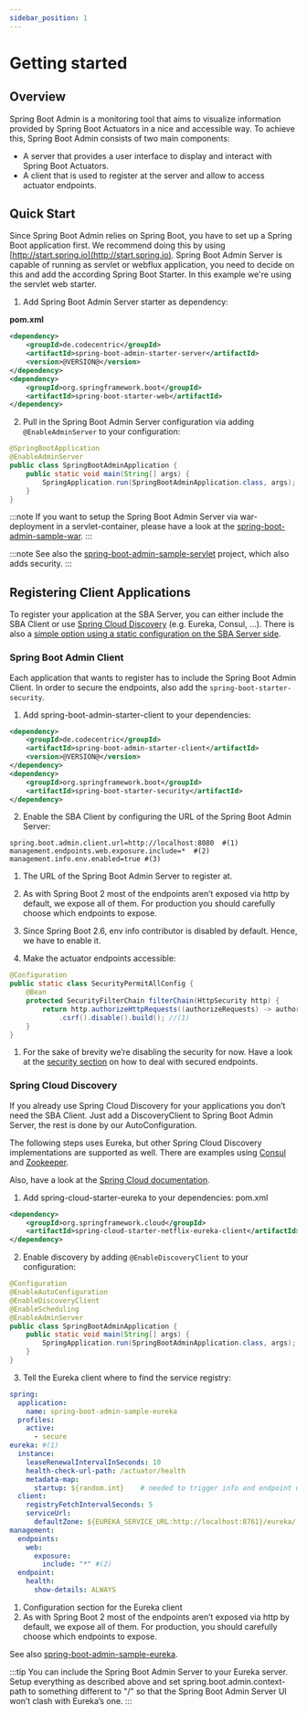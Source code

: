 ```yaml
---
sidebar_position: 1
---
```

# Getting started

## Overview
Spring Boot Admin is a monitoring tool that aims to visualize information provided by Spring Boot Actuators in a nice and accessible way.
To achieve this, Spring Boot Admin consists of two main components:

* A server that provides a user interface to display and interact with Spring Boot Actuators.
* A client that is used to register at the server and allow to access actuator endpoints.

## Quick Start
Since Spring Boot Admin relies on Spring Boot, you have to set up a Spring Boot application first.
We recommend doing this by using [http://start.spring.io](http://start.spring.io).
Spring Boot Admin Server is capable of running as servlet or webflux application, you need to decide on this and add the according Spring Boot Starter.
In this example we're using the servlet web starter.

1. Add Spring Boot Admin Server starter as dependency:

__pom.xml__
```xml title="pom.xml"
<dependency>
    <groupId>de.codecentric</groupId>
    <artifactId>spring-boot-admin-starter-server</artifactId>
    <version>@VERSION@</version>
</dependency>
<dependency>
    <groupId>org.springframework.boot</groupId>
    <artifactId>spring-boot-starter-web</artifactId>
</dependency>
```
2. Pull in the Spring Boot Admin Server configuration via adding `@EnableAdminServer` to your configuration:
```java title="SpringBootAdminApplication.java"
@SpringBootApplication
@EnableAdminServer
public class SpringBootAdminApplication {
    public static void main(String[] args) {
        SpringApplication.run(SpringBootAdminApplication.class, args);
    }
}
```

:::note
If you want to setup the Spring Boot Admin Server via war-deployment in a servlet-container, please have a look at the [spring-boot-admin-sample-war](https://github.com/codecentric/spring-boot-admin/tree/master/spring-boot-admin-samples/spring-boot-admin-sample-war/).
:::

:::note
See also the [spring-boot-admin-sample-servlet](https://github.com/codecentric/spring-boot-admin/tree/master/spring-boot-admin-samples/spring-boot-admin-sample-servlet/) project, which also adds security.
:::

## Registering Client Applications

To register your application at the SBA Server, you can either include the SBA Client or use [Spring Cloud Discovery](https://spring.io/projects/spring-cloud) (e.g. Eureka, Consul, …​). There is also a [simple option using a static configuration on the SBA Server side](server/server#spring-cloud-discovery-static-config).

### Spring Boot Admin Client

Each application that wants to register has to include the Spring Boot Admin Client. In order to secure the endpoints, also add the `spring-boot-starter-security`.

1. Add spring-boot-admin-starter-client to your dependencies:
```xml title="pom.xml"
<dependency>
    <groupId>de.codecentric</groupId>
    <artifactId>spring-boot-admin-starter-client</artifactId>
    <version>@VERSION@</version>
</dependency>
<dependency>
    <groupId>org.springframework.boot</groupId>
    <artifactId>spring-boot-starter-security</artifactId>
</dependency>
```
2. Enable the SBA Client by configuring the URL of the Spring Boot Admin Server:
```properties title="application.properties"
spring.boot.admin.client.url=http://localhost:8080  #(1)
management.endpoints.web.exposure.include=*  #(2)
management.info.env.enabled=true #(3)
```
   1. The URL of the Spring Boot Admin Server to register at.
   2. As with Spring Boot 2 most of the endpoints aren’t exposed via http by default, we expose all of them. For production you should carefully choose which endpoints to expose.
   3. Since Spring Boot 2.6, env info contributor is disabled by default. Hence, we have to enable it.

3. Make the actuator endpoints accessible:
```java title="SecurityPermitAllConfig.java"
@Configuration
public static class SecurityPermitAllConfig {
    @Bean
    protected SecurityFilterChain filterChain(HttpSecurity http) {
        return http.authorizeHttpRequests((authorizeRequests) -> authorizeRequests.anyRequest().permitAll())
            .csrf().disable().build(); //(1)
    }
}
```
   1. For the sake of brevity we’re disabling the security for now. Have a look at the [security section](security#%5Fsecurity) on how to deal with secured endpoints.

### Spring Cloud Discovery

If you already use Spring Cloud Discovery for your applications you don’t need the SBA Client. Just add a DiscoveryClient to Spring Boot Admin Server, the rest is done by our AutoConfiguration.

The following steps uses Eureka, but other Spring Cloud Discovery implementations are supported as well. There are examples using [Consul](https://github.com/codecentric/spring-boot-admin/tree/master/spring-boot-admin-samples/spring-boot-admin-sample-consul/) and [Zookeeper](https://github.com/codecentric/spring-boot-admin/tree/master/spring-boot-admin-samples/spring-boot-admin-sample-zookeeper/).

Also, have a look at the [Spring Cloud documentation](http://projects.spring.io/spring-cloud/spring-cloud.html).

1. Add spring-cloud-starter-eureka to your dependencies:
pom.xml
```xml title="pom.xml"
<dependency>
    <groupId>org.springframework.cloud</groupId>
    <artifactId>spring-cloud-starter-netflix-eureka-client</artifactId>
</dependency>
```
2. Enable discovery by adding `@EnableDiscoveryClient` to your configuration:
```java title="SpringBootAdminApplication.java"
@Configuration
@EnableAutoConfiguration
@EnableDiscoveryClient
@EnableScheduling
@EnableAdminServer
public class SpringBootAdminApplication {
    public static void main(String[] args) {
        SpringApplication.run(SpringBootAdminApplication.class, args);
    }
}
```
3. Tell the Eureka client where to find the service registry:
```yml title="application.yml"
spring:
  application:
    name: spring-boot-admin-sample-eureka
  profiles:
    active:
      - secure
eureka: #(1)
  instance:
    leaseRenewalIntervalInSeconds: 10
    health-check-url-path: /actuator/health
    metadata-map:
      startup: ${random.int}    # needed to trigger info and endpoint update after restart
  client:
    registryFetchIntervalSeconds: 5
    serviceUrl:
      defaultZone: ${EUREKA_SERVICE_URL:http://localhost:8761}/eureka/
management:
  endpoints:
    web:
      exposure:
        include: "*" #(2)
  endpoint:
    health:
      show-details: ALWAYS
```
   1. Configuration section for the Eureka client
   2. As with Spring Boot 2 most of the endpoints aren’t exposed via http by default, we expose all of them. For production, you should carefully choose which endpoints to expose.

See also [spring-boot-admin-sample-eureka](https://github.com/codecentric/spring-boot-admin/tree/master/spring-boot-admin-samples/spring-boot-admin-sample-eureka/).

:::tip
You can include the Spring Boot Admin Server to your Eureka server. Setup everything as described above and set spring.boot.admin.context-path to something different to "/" so that the Spring Boot Admin Server UI won’t clash with Eureka’s one.
:::
